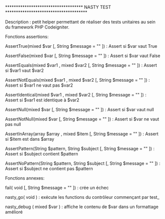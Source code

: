 ************************************ NASTY TEST **************************************


Description : petit helper permettant de réaliser des tests unitaires au sein du framework PHP Codeigniter.

Fonctions assertions:


AssertTrue(mixed $var [, String $message = "" ]) : Assert si $var vaut True

AssertFalse(mixed $var [, String $message = "" ]) : Assert si $var vaut False

AssertEquals(mixed $var1 , mixed $var2 [, String $message = "" ]) : Assert si $var1 vaut $var2

AssertNotEquals(mixed $var1 , mixed $var2 [, String $message = "" ]) : Assert si $var1 ne vaut pas $var2

AssertIdentical(mixed $var1 , mixed $var2 [, String $message = "" ]) : Assert si $var1 est identique à  $var2

AssertNull(mixed $var [, String $message = "" ]) : Assert si $var vaut null

AssertNotNull(mixed $var [, String $message = "" ]) : Assert si $var ne vaut pas null

AssertInArray(array $array , mixed $item [, String $message = "" ]) : Assert si $item est dans $array

AssertPattern(String $pattern, String $subject [, String $message = "" ]) : Assert si $subject contient $pattern

AssertNoPattern(String $pattern, String $subject [, String $message = "" ]) : Assert si $subject ne contient pas $pattern

Fonctions annexes:

fail( void [, String $message = "" ]) : crée un échec

nasty_go( void ) : exécute les functions du contrôleur commençant par test_

nasty_debug ( mixed $var ) : affiche le contenu de $var dans un formattage amélioré 